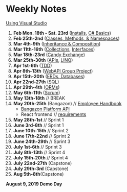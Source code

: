 # Weekly Notes

[Using Visual Studio](https://github.com/nss-evening-cohort-8/notes/blob/master/topics/using_visual_studio.md)
1. **Feb Mon. 18th - Sat. 23rd** ([Installs](https://www.notion.so/Device-Setup-8d30d444839346a38a8c47b61b3db028), [C# Basics](https://github.com/nss-evening-cohort-8/notes/blob/master/topics/c-sharp-basics.md))
1. **Feb 25th-2nd** ([Classes, Methods, & Namespaces](https://github.com/nss-evening-cohort-8/notes/blob/master/topics/oop-basics.md))
1. **Mar 4th-9th** ([Inheritance & Composition](https://github.com/nss-evening-cohort-8/notes/blob/master/topics/inheritance.md))
1. **Mar 11th-16th** ([Collections](https://github.com/nss-evening-cohort-8/notes/blob/master/topics/collections.md), [Interfaces](https://github.com/nss-evening-cohort-8/notes/blob/master/topics/interfaces.md))
1. **Mar 18th-23rd** ([Candy Exchange](https://github.com/nss-evening-cohort-8/candy-market))
1. **Mar 25th-30th** ([APIs](https://github.com/nss-evening-cohort-8/notes/blob/master/topics/webapi.md), [LINQ](https://github.com/nss-evening-cohort-8/notes/blob/master/topics/linq.md))
1. **Apr 1st-6th** ([TDD](https://github.com/nss-evening-cohort-8/notes/blob/master/topics/tdd.md))
1. **Apr 8th-13th** ([WebAPI Group Project](https://www.notion.so/ClinkedIn-cb5f5f9fade1480b9ff6cc024bd0f929))
1. **Apr 15th-20th** ([ERDs, Databases](https://github.com/nss-evening-cohort-8/notes/blob/master/topics/erd.md))
1. **Apr 22nd-27th** ([SQL](ttps://github.com/nss-evening-cohort-8/notes/blob/master/topics/sql.md))
1. **Apr 29th-4th** ([ORMs](https://github.com/nss-evening-cohort-8/notes/blob/master/topics/orm.md))
1. **May 6th-11th** ([Scrum](https://www.notion.so/Fairy-Tale-Comic-Book-7407b192e77f4ada9bb761be0bec9dff))
1. **May 13th-18th** // BREAK
1. **May 20th-25th** (Bangazon) // [Employee Handbook](https://github.com/nss-evening-cohort-8/bangazon-inc/blob/master/EMPLOYEE_HANDBOOK.md)
	- [Bangazon Platform API](https://github.com/nss-evening-cohort-8/bangazon-inc/blob/master/projects/BANGAZON_PLATFORM_API.md)
	- React frontend // [requirements](https://github.com/nss-evening-cohort-8/bangazon-inc/blob/master/projects/WORKFORCE_MANAGEMENT.md)
1. **May 28th-1st** // Sprint 1
1. **June 3rd-8th** // Sprint 1
1. **June 10th-15th** // Sprint 2
1. **June 17th-22nd** // Sprint 2
1. **June 24th-29th** // Sprint 3
1. **July 1st-6th** // Sprint 3
1. **July 8th-13th** // Sprint 4
1. **July 15th-20th** // Sprint 4
1. **July 22nd-27th** (Capstone)
1. **July 29th-3rd** (Capstone)
1. **Aug 5th-8th**(Capstone)

**August 9, 2019 Demo Day**
